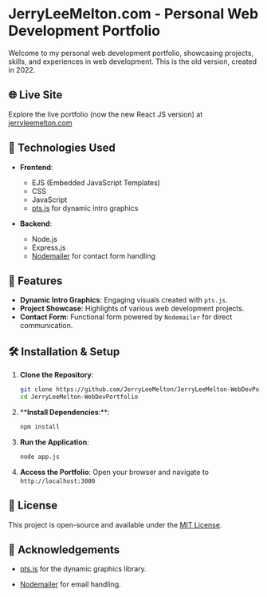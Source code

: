 
# JerryLeeMelton.com - Personal Web Development Portfolio

Welcome to my personal web development portfolio, showcasing projects, skills, and experiences in web development.  This is the old version, created in 2022.

## 🌐 Live Site

Explore the live portfolio (now the new React JS version) at [jerryleemelton.com](https://jerryleemelton.com)

## 🧰 Technologies Used

- **Frontend**:
  - EJS (Embedded JavaScript Templates)
  - CSS
  - JavaScript
  - [pts.js](https://ptsjs.org/) for dynamic intro graphics

- **Backend**:
  - Node.js
  - Express.js
  - [Nodemailer](https://nodemailer.com/) for contact form handling

## 🚀 Features

- **Dynamic Intro Graphics**: Engaging visuals created with `pts.js`.
- **Project Showcase**: Highlights of various web development projects.
- **Contact Form**: Functional form powered by `Nodemailer` for direct communication.

## 🛠️ Installation & Setup

1. **Clone the Repository**:
   ```bash
   git clone https://github.com/JerryLeeMelton/JerryLeeMelton-WebDevPortfolio.git
   cd JerryLeeMelton-WebDevPortfolio
2. ****Install Dependencies**:**:
   ```bash
   npm install
3. **Run the Application**:
   ```bash
   node app.js
4. **Access the Portfolio**:
   Open your browser and navigate to `http://localhost:3000`
## 📄 License
This project is open-source and available under the [MIT License](LICENSE).
## 🙌 Acknowledgements

-   [pts.js](https://ptsjs.org/) for the dynamic graphics library.
    
-   [Nodemailer](https://nodemailer.com/) for email handling.
